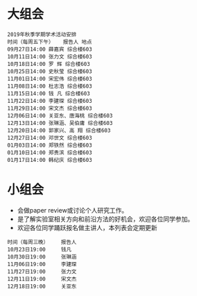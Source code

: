 # 大组会
```
2019年秋季学期学术活动安排
时间（每周五下午）	报告人	地点
09月27日14:00	薛嘉宾	综合楼603
10月11日14:00	张力文	综合楼603
10月18日14:00	罗 辉	综合楼603
10月25日14:00	史秋莹	综合楼603
11月01日14:00	宋宏伟	综合楼603
11月08日14:00	杜志浩	综合楼603
11月15日14:00	钱 凡	综合楼603
11月22日14:00	李建琛	综合楼603
11月29日14:00	宋文杰	综合楼603
12月06日14:00	关亚东、唐海桃	综合楼603
12月13日14:00	张琳涵、吴伯庸	综合楼603
12月20日14:00	郭家兴、高 翔	综合楼603
12月27日14:00	邓世文	综合楼603
01月03日14:00	郑铁然	综合楼603
01月10日14:00	郑贵滨	综合楼603
01月17日14:00	韩纪庆	综合楼603
```

# 小组会
* 会做paper review或讨论个人研究工作。
* 是了解实验室相关方向和前沿方法的好机会，欢迎各位同学参加。
* 欢迎各位同学踊跃报名做主讲人，本列表会定期更新
```
时间（每周三晚）	报告人
10月23日19:00     钱凡
10月30日19:00     张琳涵
11月06日19:00     李建琛
11月27日19:00     张力文
12月11日19:00     宋文杰
12月18日19:00     关亚东
```
